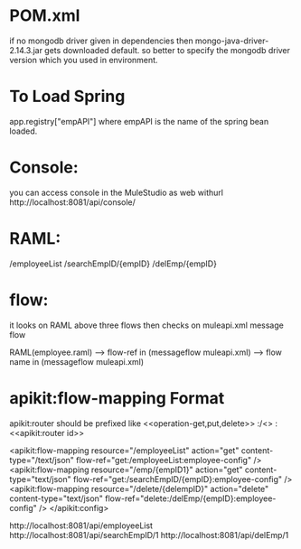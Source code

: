 
POM.xml
=======

 if no mongodb driver given in dependencies then mongo-java-driver-2.14.3.jar gets downloaded default.
so better to specify the mongodb driver version which you used in environment.  


To Load Spring
===============
app.registry["empAPI"]  where empAPI is the name of the spring bean loaded.


Console:
========

you can access console in the MuleStudio as web withurl http://localhost:8081/api/console/


RAML:
======


/employeeList
/searchEmpID/{empID}
/delEmp/{empID}


flow:
=====
it looks on RAML above three flows then checks on muleapi.xml message flow 

RAML(employee.raml) --> flow-ref in (messageflow muleapi.xml) -->  flow name  in (messageflow muleapi.xml)

apikit:flow-mapping Format
==========================
apikit:router should be prefixed like <<operation-get,put,delete>> :/<<RAML endpoint specified>> :<<apikit:router id>>

<apikit:flow-mapping resource="/employeeList"	action="get" content-type="/text/json" flow-ref="get:/employeeList:employee-config" />
		 <apikit:flow-mapping resource="/emp/{empID1}"	action="get" content-type="text/json" 
   flow-ref="get:/searchEmpID/{empID}:employee-config" />
		 <apikit:flow-mapping resource="/delete/{delempID}"	action="delete" content-type="text/json" 
   flow-ref="delete:/delEmp/{empID}:employee-config" />
 </apikit:config>

http://localhost:8081/api/employeeList
http://localhost:8081/api/searchEmpID/1
http://localhost:8081/api/delEmp/1


